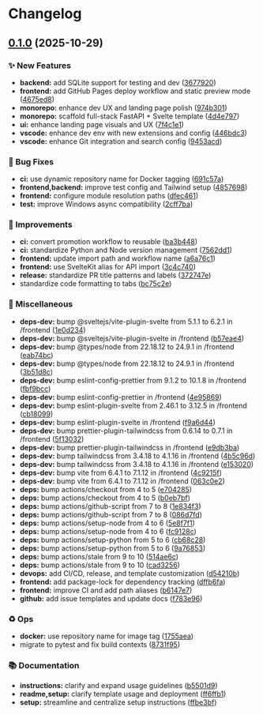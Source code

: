 # Changelog

## [0.1.0](https://github.com/nokodo-labs/monorepo-template/compare/v0.0.1...v0.1.0) (2025-10-29)


### ✨ New Features

* **backend:** add SQLite support for testing and dev ([3677920](https://github.com/nokodo-labs/monorepo-template/commit/3677920f122f061a4123eb506c5ad05d546c061d))
* **frontend:** add GitHub Pages deploy workflow and static preview mode ([4675ed8](https://github.com/nokodo-labs/monorepo-template/commit/4675ed8213026212e71497522942ba2538df22cf))
* **monorepo:** enhance dev UX and landing page polish ([974b301](https://github.com/nokodo-labs/monorepo-template/commit/974b301c2f4625a4c41cd48c5e4145483d9da0ef))
* **monorepo:** scaffold full-stack FastAPI + Svelte template ([4d4e797](https://github.com/nokodo-labs/monorepo-template/commit/4d4e7977f46c9fc42ccedbec9c38bc3f795f8e99))
* **ui:** enhance landing page visuals and UX ([7f4c1e1](https://github.com/nokodo-labs/monorepo-template/commit/7f4c1e17c5880225a1b9817454d7feabfd8299a1))
* **vscode:** enhance dev env with new extensions and config ([446bdc3](https://github.com/nokodo-labs/monorepo-template/commit/446bdc3c321446ddb180a35dec0de0af53f75d95))
* **vscode:** enhance Git integration and search config ([9453acd](https://github.com/nokodo-labs/monorepo-template/commit/9453acd6141e7b91bccfc4a305e8792e577d4d1d))


### 🐛 Bug Fixes

* **ci:** use dynamic repository name for Docker tagging ([691c57a](https://github.com/nokodo-labs/monorepo-template/commit/691c57a577e9de4b179fb75fd5e5a29a121ebe8c))
* **frontend,backend:** improve test config and Tailwind setup ([4857698](https://github.com/nokodo-labs/monorepo-template/commit/48576987eda33133431fb00df8c51978a26df111))
* **frontend:** configure module resolution paths ([dfec461](https://github.com/nokodo-labs/monorepo-template/commit/dfec461c137deea348a8085754461909fbc4746c))
* **test:** improve Windows async compatibility ([2cff7ba](https://github.com/nokodo-labs/monorepo-template/commit/2cff7ba104eb334e5649d64f5830825df25363fa))


### 🔧 Improvements

* **ci:** convert promotion workflow to reusable ([ba3b448](https://github.com/nokodo-labs/monorepo-template/commit/ba3b448d248586b32661f92bca3e0239641c59de))
* **ci:** standardize Python and Node version management ([7562dd1](https://github.com/nokodo-labs/monorepo-template/commit/7562dd1bcc1d28befb81f1219446718bfa50189c))
* **frontend:** update import path and workflow name ([a6a76c1](https://github.com/nokodo-labs/monorepo-template/commit/a6a76c18cd311b828624ee95fd41980b813e0c40))
* **frontend:** use SvelteKit alias for API import ([3c4c740](https://github.com/nokodo-labs/monorepo-template/commit/3c4c74050ac55892152016a33485129f9323e0bd))
* **release:** standardize PR title patterns and labels ([372747e](https://github.com/nokodo-labs/monorepo-template/commit/372747ea03332b7c0438b95eb8041b7af731a7fd))
* standardize code formatting to tabs ([bc75c2e](https://github.com/nokodo-labs/monorepo-template/commit/bc75c2ebb533ec3be49d4fc3408891fb23cfae73))


### 🧹 Miscellaneous

* **deps-dev:** bump @sveltejs/vite-plugin-svelte from 5.1.1 to 6.2.1 in /frontend ([1e0d234](https://github.com/nokodo-labs/monorepo-template/commit/1e0d23419957d69a47769922cc501fe27cc80b85))
* **deps-dev:** bump @sveltejs/vite-plugin-svelte in /frontend ([b57eae4](https://github.com/nokodo-labs/monorepo-template/commit/b57eae4ec81a3699e55076f3e9aa9d94d0ce2d55))
* **deps-dev:** bump @types/node from 22.18.12 to 24.9.1 in /frontend ([eab74bc](https://github.com/nokodo-labs/monorepo-template/commit/eab74bc10102f958fbaf1a9138c554acb22c56e9))
* **deps-dev:** bump @types/node from 22.18.12 to 24.9.1 in /frontend ([3b51d8c](https://github.com/nokodo-labs/monorepo-template/commit/3b51d8c1b5e2e506d45b0ed0dfad1819367e12f4))
* **deps-dev:** bump eslint-config-prettier from 9.1.2 to 10.1.8 in /frontend ([fbf9bcc](https://github.com/nokodo-labs/monorepo-template/commit/fbf9bcc5e7d5ce320fd041d09342bf164d569d91))
* **deps-dev:** bump eslint-config-prettier in /frontend ([4e95869](https://github.com/nokodo-labs/monorepo-template/commit/4e95869a6a3c05bde04526950c554dc2a1d520d1))
* **deps-dev:** bump eslint-plugin-svelte from 2.46.1 to 3.12.5 in /frontend ([cb18099](https://github.com/nokodo-labs/monorepo-template/commit/cb18099fec4d92e519b459ef6423ddde480cdaa1))
* **deps-dev:** bump eslint-plugin-svelte in /frontend ([f9a6d44](https://github.com/nokodo-labs/monorepo-template/commit/f9a6d44530c1a7fb70c5ea19f819e7e9a8e35e1e))
* **deps-dev:** bump prettier-plugin-tailwindcss from 0.6.14 to 0.7.1 in /frontend ([5f13032](https://github.com/nokodo-labs/monorepo-template/commit/5f130322b8d8832d3bc9052ed45f0aca5db7dfe6))
* **deps-dev:** bump prettier-plugin-tailwindcss in /frontend ([e9db3ba](https://github.com/nokodo-labs/monorepo-template/commit/e9db3ba67866377627d63375fa2981ab90596243))
* **deps-dev:** bump tailwindcss from 3.4.18 to 4.1.16 in /frontend ([4b5c96d](https://github.com/nokodo-labs/monorepo-template/commit/4b5c96de2ecbf869cbce8f14cf9de80f0e6915c9))
* **deps-dev:** bump tailwindcss from 3.4.18 to 4.1.16 in /frontend ([e153020](https://github.com/nokodo-labs/monorepo-template/commit/e15302092cba819dc070ca09db2ea9400f831640))
* **deps-dev:** bump vite from 6.4.1 to 7.1.12 in /frontend ([4c9215f](https://github.com/nokodo-labs/monorepo-template/commit/4c9215fa2f25042b28129d1603eee5962b6fd72d))
* **deps-dev:** bump vite from 6.4.1 to 7.1.12 in /frontend ([063c0e2](https://github.com/nokodo-labs/monorepo-template/commit/063c0e29be5cd67ed3e61a2385169f59ee5c5b7b))
* **deps:** bump actions/checkout from 4 to 5 ([e704285](https://github.com/nokodo-labs/monorepo-template/commit/e7042850ca125fe573797163a796ad0925ff8e2a))
* **deps:** bump actions/checkout from 4 to 5 ([b0eb7bf](https://github.com/nokodo-labs/monorepo-template/commit/b0eb7bfc84fa9d689f33dfdd53abaccb5d5af5da))
* **deps:** bump actions/github-script from 7 to 8 ([1e834f3](https://github.com/nokodo-labs/monorepo-template/commit/1e834f39d47d4c0546fb88cb2f4c6c8442c663f4))
* **deps:** bump actions/github-script from 7 to 8 ([086d7fd](https://github.com/nokodo-labs/monorepo-template/commit/086d7fdad4e65b68572fa1cf59b9a31b6eb5acc9))
* **deps:** bump actions/setup-node from 4 to 6 ([5e8f7f1](https://github.com/nokodo-labs/monorepo-template/commit/5e8f7f15421bdf59ec43e09a0ab184c29b95960c))
* **deps:** bump actions/setup-node from 4 to 6 ([fc9128c](https://github.com/nokodo-labs/monorepo-template/commit/fc9128c6e72b53e605b0d9d93891b0b397c72ab9))
* **deps:** bump actions/setup-python from 5 to 6 ([cb68c28](https://github.com/nokodo-labs/monorepo-template/commit/cb68c28b1e7e2be7901b3021893c14cc1cbc4f80))
* **deps:** bump actions/setup-python from 5 to 6 ([9a76853](https://github.com/nokodo-labs/monorepo-template/commit/9a7685389a2a751242bce7f658d0ea6001723d9a))
* **deps:** bump actions/stale from 9 to 10 ([514ae6c](https://github.com/nokodo-labs/monorepo-template/commit/514ae6c71ade35ffe7ec328984812b60159ee887))
* **deps:** bump actions/stale from 9 to 10 ([cad3256](https://github.com/nokodo-labs/monorepo-template/commit/cad32563b898d2aeb142f95e3837ee1eca3d74f5))
* **devops:** add CI/CD, release, and template customization ([d54210b](https://github.com/nokodo-labs/monorepo-template/commit/d54210b95aec48a45b02f3e6f32c9fbcbbfd8d8d))
* **frontend:** add package-lock for dependency tracking ([dffb6fa](https://github.com/nokodo-labs/monorepo-template/commit/dffb6fae15141dba3d70c2ef64b340bd52f005df))
* **frontend:** improve CI and add path aliases ([b6147e7](https://github.com/nokodo-labs/monorepo-template/commit/b6147e7e9d8e30534730e2d5646cd03c5061e013))
* **github:** add issue templates and update docs ([f783e96](https://github.com/nokodo-labs/monorepo-template/commit/f783e960c40ed7b3439c87f48f4f6a568d2f283e))


### ♻️ Ops

* **docker:** use repository name for image tag ([1755aea](https://github.com/nokodo-labs/monorepo-template/commit/1755aea72f73c46033438d2a3a9458f0babdb88b))
* migrate to pytest and fix build contexts ([8731f95](https://github.com/nokodo-labs/monorepo-template/commit/8731f9547d7d3815b855e1b3a32ab8146e8f65b9))


### 📚 Documentation

* **instructions:** clarify and expand usage guidelines ([b5501d9](https://github.com/nokodo-labs/monorepo-template/commit/b5501d929a023fe830def832fd461e8dd2f9fb70))
* **readme,setup:** clarify template usage and deployment ([ff6ffb1](https://github.com/nokodo-labs/monorepo-template/commit/ff6ffb18ecac660496f334496fe3408e127d2b73))
* **setup:** streamline and centralize setup instructions ([ffbe3bf](https://github.com/nokodo-labs/monorepo-template/commit/ffbe3bfce7ac76687ae5fa611ec1006ef3685b9f))
